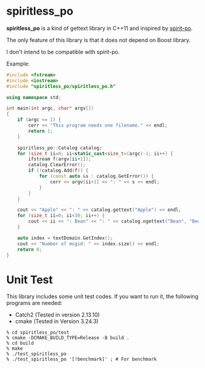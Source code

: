 # spiritless_po

**spiritless_po** is a kind of gettext library in C++11 and inspired by [spirit-po](https://github.com/cbeck88/spirit-po).

The only feature of this library is that it does not depend on Boost library.

I don't intend to be compatible with spirit-po.

Example:
```c++
#include <fstream>
#include <iostream>
#include "spiritless_po/spiritless_po.h"

using namespace std;

int main(int argc, char* argv[])
{
    if (argc <= 1) {
        cerr << "This program needs one filename." << endl;
        return 1;
    }

    spiritless_po::Catalog catalog;
    for (size_t ii=0; ii<static_cast<size_t>(argc)-1; ii++) {
        ifstream f(argv[ii+1]);
        catalog.ClearError();
        if (!catalog.Add(f)) {
            for (const auto &s : catalog.GetError()) {
                cerr << argv[ii+1] << ": " << s << endl;
            }
        }
    }

    cout << "Apple" << ": " << catalog.gettext("Apple") << endl;
    for (size_t ii=0; ii<30; ii++) {
        cout << ii << ": Bean" << ": " << catalog.ngettext("Bean", "Beans", ii) << endl;
    }

    auto index = textDomain.GetIndex();
    cout << "Number of msgid: " << index.size() << endl;
    return 0;
}
```

# Unit Test
This library includes some unit test codes. If you want to run it, the following programs are needed:

- Catch2 (Tested in version 2.13.10)
- cmake  (Tested in Version 3.24.3)

```
% cd spiritless_po/test
% cmake -DCMAKE_BUILD_TYPE=Release -B build .
% cd build
% make
% ./test_spiritless_po
% ./test_spiritless_po '[!benchmark]' ; # For benchmark
```

